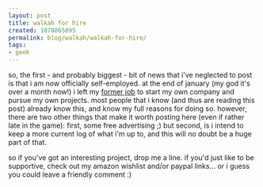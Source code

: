 ```yaml
---
layout: post
title: walkah for hire
created: 1078865895
permalink: blog/walkah/walkah-for-hire/
tags:
- geek
---
```

so, the first - and probably biggest - bit of news that i've neglected to post is that i am now officially self-employed. at the end of january (my god it's over a month now!) i left my <a href="http://www.x2idea.com/">former job</a> to start my own company and pursue my own projects. most people that i know (and thus are reading this post) already know this, and know my full reasons for doing so. however, there are two other things that make it worth posting here (even if rather late in the game): first, some free advertising ;)  but second, is i intend to keep a more current log of what i'm up to, and this will no doubt be a huge part of that.

so if you've got an interesting project, drop me a line. if you'd just like to be supportive, check out my amazon wishlist and/or paypal links... or i guess you could leave a friendly comment :)
